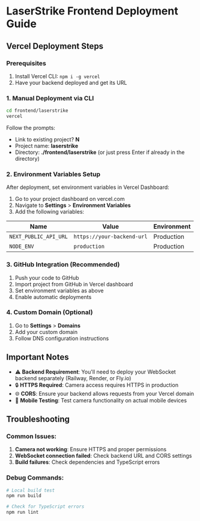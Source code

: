 # LaserStrike Frontend Deployment Guide

## Vercel Deployment Steps

### Prerequisites
1. Install Vercel CLI: `npm i -g vercel`
2. Have your backend deployed and get its URL

### 1. Manual Deployment via CLI

```bash
cd frontend/laserstrike
vercel
```

Follow the prompts:
- Link to existing project? **N**
- Project name: **laserstrike**
- Directory: **./frontend/laserstrike** (or just press Enter if already in the directory)

### 2. Environment Variables Setup

After deployment, set environment variables in Vercel Dashboard:

1. Go to your project dashboard on vercel.com
2. Navigate to **Settings** > **Environment Variables**
3. Add the following variables:

| Name | Value | Environment |
|------|-------|-------------|
| `NEXT_PUBLIC_API_URL` | `https://your-backend-url` | Production |
| `NODE_ENV` | `production` | Production |

### 3. GitHub Integration (Recommended)

1. Push your code to GitHub
2. Import project from GitHub in Vercel dashboard
3. Set environment variables as above
4. Enable automatic deployments

### 4. Custom Domain (Optional)

1. Go to **Settings** > **Domains**
2. Add your custom domain
3. Follow DNS configuration instructions

## Important Notes

- ⚠️ **Backend Requirement**: You'll need to deploy your WebSocket backend separately (Railway, Render, or Fly.io)
- 🔒 **HTTPS Required**: Camera access requires HTTPS in production
- 🌐 **CORS**: Ensure your backend allows requests from your Vercel domain
- 📱 **Mobile Testing**: Test camera functionality on actual mobile devices

## Troubleshooting

### Common Issues:
1. **Camera not working**: Ensure HTTPS and proper permissions
2. **WebSocket connection failed**: Check backend URL and CORS settings
3. **Build failures**: Check dependencies and TypeScript errors

### Debug Commands:
```bash
# Local build test
npm run build

# Check for TypeScript errors
npm run lint
```
